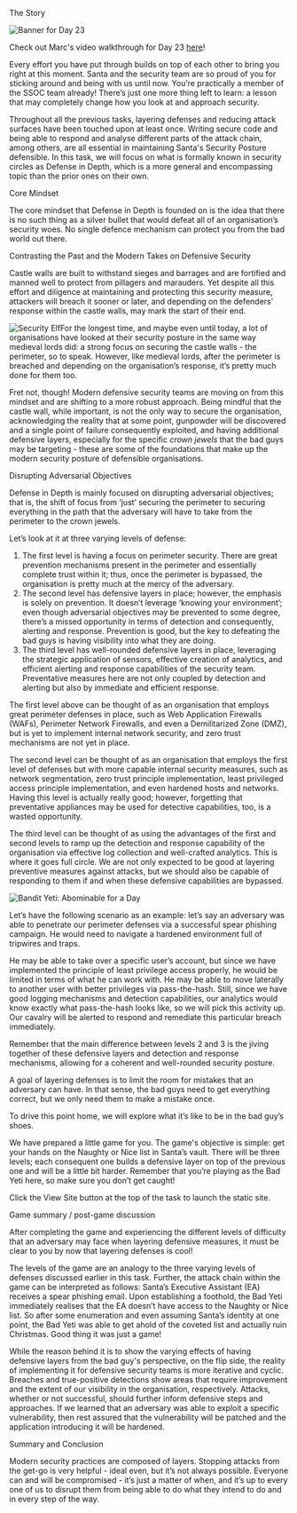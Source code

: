 The Story

![Banner for Day 23](https://tryhackme-images.s3.amazonaws.com/user-uploads/60c1834f577d63004fdaec50/room-content/4efae3f1894e77bb72afcd58791b2961.png)

Check out Marc's video walkthrough for Day 23 [here](https://youtu.be/eib8zGMTook)!  

Every effort you have put through builds on top of each other to bring you right at this moment. Santa and the security team are so proud of you for sticking around and being with us until now. You’re practically a member of the SSOC team already! There’s just one more thing left to learn: a lesson that may completely change how you look at and approach security.

Throughout all the previous tasks, layering defenses and reducing attack surfaces have been touched upon at least once. Writing secure code and being able to respond and analyse different parts of the attack chain, among others, are all essential in maintaining Santa's Security Posture defensible. In this task, we will focus on what is formally known in security circles as Defense in Depth, which is a more general and encompassing topic than the prior ones on their own.

Core Mindset

The core mindset that Defense in Depth is founded on is the idea that there is no such thing as a silver bullet that would defeat all of an organisation’s security woes. No single defence mechanism can protect you from the bad world out there.

Contrasting the Past and the Modern Takes on Defensive Security

Castle walls are built to withstand sieges and barrages and are fortified and manned well to protect from pillagers and marauders. Yet despite all this effort and diligence at maintaining and protecting this security measure, attackers will breach it sooner or later, and depending on the defenders' response within the castle walls, may mark the start of their end.

![Security Elf](https://tryhackme-images.s3.amazonaws.com/user-uploads/60c1834f577d63004fdaec50/room-content/fb56361ab25a143e789048eb19f62860.png)For the longest time, and maybe even until today, a lot of organisations have looked at their security posture in the same way medieval lords did: a strong focus on securing the castle walls - the perimeter, so to speak. However, like medieval lords, after the perimeter is breached and depending on the organisation’s response, it’s pretty much done for them too.

Fret not, though! Modern defensive security teams are moving on from this mindset and are shifting to a more robust approach. Being mindful that the castle wall, while important, is not the only way to secure the organisation, acknowledging the reality that at some point, gunpowder will be discovered and a single point of failure consequently exploited, and having additional defensive layers, especially for the specific _crown jewels_ that the bad guys may be targeting - these are some of the foundations that make up the modern security posture of defensible organisations.

Disrupting Adversarial Objectives

Defense in Depth is mainly focused on disrupting adversarial objectives; that is, the shift of focus from ‘just’ securing the perimeter to securing everything in the path that the adversary will have to take from the perimeter to the crown jewels.

Let’s look at it at three varying levels of defense:

1.  The first level is having a focus on perimeter security. There are great prevention mechanisms present in the perimeter and essentially complete trust within it; thus, once the perimeter is bypassed, the organisation is pretty much at the mercy of the adversary.
2.  The second level has defensive layers in place; however, the emphasis is solely on prevention. It doesn’t leverage ‘knowing your environment’; even though adversarial objectives may be prevented to some degree, there’s a missed opportunity in terms of detection and consequently, alerting and response. Prevention is good, but the key to defeating the bad guys is having visibility into what they are doing.
3.  The third level has well-rounded defensive layers in place, leveraging the strategic application of sensors, effective creation of analytics, and efficient alerting and response capabilities of the security team. Preventative measures here are not only coupled by detection and alerting but also by immediate and efficient response.

The first level above can be thought of as an organisation that employs great perimeter defenses in place, such as Web Application Firewalls (WAFs), Perimeter Network Firewalls, and even a Demilitarized Zone (DMZ), but is yet to implement internal network security, and zero trust mechanisms are not yet in place.

The second level can be thought of as an organisation that employs the first level of defenses but with more capable internal security measures, such as network segmentation, zero trust principle implementation, least privileged access principle implementation, and even hardened hosts and networks. Having this level is actually really good; however, forgetting that preventative appliances may be used for detective capabilities, too, is a wasted opportunity.

The third level can be thought of as using the advantages of the first and second levels to ramp up the detection and response capability of the organisation via effective log collection and well-crafted analytics. This is where it goes full circle. We are not only expected to be good at layering preventive measures against attacks, but we should also be capable of responding to them if and when these defensive capabilities are bypassed.

![Bandit Yeti: Abominable for a Day](https://tryhackme-images.s3.amazonaws.com/user-uploads/60c1834f577d63004fdaec50/room-content/9c4b9cf210bca525421b44a0ac19cd7a.png)

Let’s have the following scenario as an example: let’s say an adversary was able to penetrate our perimeter defenses via a successful spear phishing campaign. He would need to navigate a hardened environment full of tripwires and traps.

He may be able to take over a specific user’s account, but since we have implemented the principle of least privilege access properly, he would be limited in terms of what he can work with. He may be able to move laterally to another user with better privileges via pass-the-hash. Still, since we have good logging mechanisms and detection capabilities, our analytics would know exactly what pass-the-hash looks like, so we will pick this activity up. Our cavalry will be alerted to respond and remediate this particular breach immediately.

Remember that the main difference between levels 2 and 3 is the jiving together of these defensive layers and detection and response mechanisms, allowing for a coherent and well-rounded security posture.

A goal of layering defenses is to limit the room for mistakes that an adversary can have. In that sense, the bad guys need to get everything correct, but we only need them to make a mistake once.

To drive this point home, we will explore what it’s like to be in the bad guy’s shoes.

We have prepared a little game for you. The game's objective is simple: get your hands on the Naughty or Nice list in Santa’s vault. There will be three levels; each consequent one builds a defensive layer on top of the previous one and will be a little bit harder. Remember that you’re playing as the Bad Yeti here, so make sure you don’t get caught!

Click the View Site button at the top of the task to launch the static site.  

Game summary / post-game discussion

After completing the game and experiencing the different levels of difficulty that an adversary may face when layering defensive measures, it must be clear to you by now that layering defenses is cool!

The levels of the game are an analogy to the three varying levels of defenses discussed earlier in this task. Further, the attack chain within the game can be interpreted as follows: Santa’s Executive Assistant (EA) receives a spear phishing email. Upon establishing a foothold, the Bad Yeti immediately realises that the EA doesn’t have access to the Naughty or Nice list. So after some enumeration and even assuming Santa’s identity at one point, the Bad Yeti was able to get ahold of the coveted list and actually ruin Christmas. Good thing it was just a game!

While the reason behind it is to show the varying effects of having defensive layers from the bad guy's perspective, on the flip side, the reality of implementing it for defensive security teams is more iterative and cyclic. Breaches and true-positive detections show areas that require improvement and the extent of our visibility in the organisation, respectively. Attacks, whether or not successful, should further inform defensive steps and approaches. If we learned that an adversary was able to exploit a specific vulnerability, then rest assured that the vulnerability will be patched and the application introducing it will be hardened.

Summary and Conclusion

Modern security practices are composed of layers. Stopping attacks from the get-go is very helpful - ideal even, but it’s not always possible. Everyone can and will be compromised - it’s just a matter of when, and it’s up to every one of us to disrupt them from being able to do what they intend to do and in every step of the way.